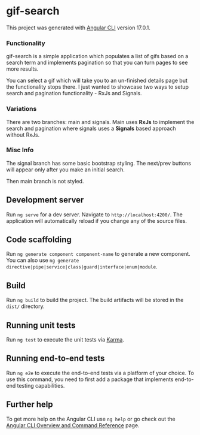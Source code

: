 # gif-search

This project was generated with [Angular CLI](https://github.com/angular/angular-cli) version 17.0.1.

### Functionality

gif-search is a simple application which populates a list of gifs based on a search term and implements pagination so that you can turn pages to see more results.

You can select a gif which will take you to an un-finished details page but the functionality stops there. I just wanted to showcase two ways to setup search and pagination functionality - RxJs and Signals.

### Variations

There are two branches: main and signals. Main uses **RxJs** to implement the search and pagination where signals uses a **Signals** based approach without RxJs.

### Misc Info

The signal branch has some basic bootstrap styling. The next/prev buttons will appear only after you make an initial search.

Then main branch is not styled.

## Development server

Run `ng serve` for a dev server. Navigate to `http://localhost:4200/`. The application will automatically reload if you change any of the source files.

## Code scaffolding

Run `ng generate component component-name` to generate a new component. You can also use `ng generate directive|pipe|service|class|guard|interface|enum|module`.

## Build

Run `ng build` to build the project. The build artifacts will be stored in the `dist/` directory.

## Running unit tests

Run `ng test` to execute the unit tests via [Karma](https://karma-runner.github.io).

## Running end-to-end tests

Run `ng e2e` to execute the end-to-end tests via a platform of your choice. To use this command, you need to first add a package that implements end-to-end testing capabilities.

## Further help

To get more help on the Angular CLI use `ng help` or go check out the [Angular CLI Overview and Command Reference](https://angular.io/cli) page.
